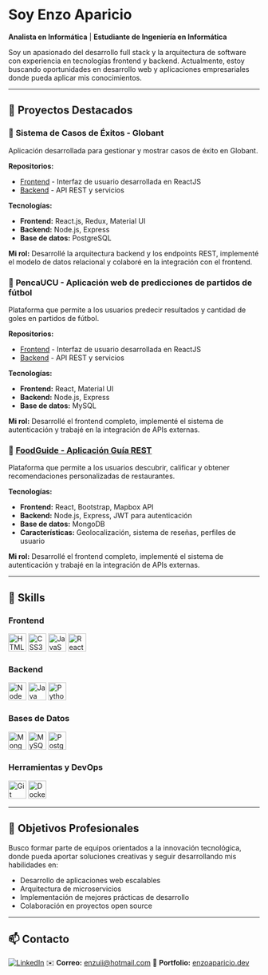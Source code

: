 # Soy Enzo Aparicio  
 **Analista en Informática** |  **Estudiante de Ingeniería en Informática**  

Soy un apasionado del desarrollo full stack y la arquitectura de software con experiencia en tecnologías frontend y backend. Actualmente, estoy buscando oportunidades en desarrollo web y aplicaciones empresariales donde pueda aplicar mis conocimientos.

---

## 📌 Proyectos Destacados  

### 🔹 **Sistema de Casos de Éxitos - Globant**  
Aplicación desarrollada para gestionar y mostrar casos de éxito en Globant.

**Repositorios:**
- [Frontend](https://github.com/EnzoAparicio/success-case-front) - Interfaz de usuario desarrollada en ReactJS
- [Backend](https://github.com/EnzoAparicio/success-case-back) - API REST y servicios

**Tecnologías:** 
- **Frontend:** React.js, Redux, Material UI
- **Backend:** Node.js, Express
- **Base de datos:** PostgreSQL

**Mi rol:** Desarrollé la arquitectura backend y los endpoints REST, implementé el modelo de datos relacional y colaboré en la integración con el frontend.

### 🔹 **PencaUCU - Aplicación web de predicciones de partidos de fútbol**  
Plataforma que permite a los usuarios predecir resultados y cantidad de goles en partidos de fútbol. 

**Repositorios:**
- [Frontend](https://github.com/EnzoAparicio/penca-ucu-front) - Interfaz de usuario desarrollada en ReactJS
- [Backend](https://github.com/EnzoAparicio/penca-ucu-back) - API REST y servicios

**Tecnologías:**
- **Frontend:** React, Material UI
- **Backend:** Node.js, Express
- **Base de datos:** MySQL

**Mi rol:** Desarrollé el frontend completo, implementé el sistema de autenticación y trabajé en la integración de APIs externas.

### 🔹 **[FoodGuide - Aplicación Guía REST](https://github.com/EnzoAparicio/food-guide-app)**  
Plataforma que permite a los usuarios descubrir, calificar y obtener recomendaciones personalizadas de restaurantes.

**Tecnologías:**
- **Frontend:** React, Bootstrap, Mapbox API
- **Backend:** Node.js, Express, JWT para autenticación
- **Base de datos:** MongoDB
- **Características:** Geolocalización, sistema de reseñas, perfiles de usuario

**Mi rol:** Desarrollé el frontend completo, implementé el sistema de autenticación y trabajé en la integración de APIs externas.

---

## 🚀 Skills

### Frontend
<p align="left">
<a href="https://developer.mozilla.org/en-US/docs/Glossary/HTML5" target="_blank" rel="noreferrer"><img src="https://raw.githubusercontent.com/danielcranney/readme-generator/main/public/icons/skills/html5-colored.svg" width="36" height="36" alt="HTML5" /></a>
<a href="https://www.w3.org/TR/CSS/#css" target="_blank" rel="noreferrer"><img src="https://raw.githubusercontent.com/danielcranney/readme-generator/main/public/icons/skills/css3-colored.svg" width="36" height="36" alt="CSS3" /></a>
<a href="https://developer.mozilla.org/en-US/docs/Web/JavaScript" target="_blank" rel="noreferrer"><img src="https://raw.githubusercontent.com/danielcranney/readme-generator/main/public/icons/skills/javascript-colored.svg" width="36" height="36" alt="JavaScript" /></a>
<a href="https://reactjs.org/" target="_blank" rel="noreferrer"><img src="https://raw.githubusercontent.com/danielcranney/readme-generator/main/public/icons/skills/react-colored.svg" width="36" height="36" alt="React" /></a>
</p>

### Backend
<p align="left">
<a href="https://nodejs.org/en/" target="_blank" rel="noreferrer"><img src="https://raw.githubusercontent.com/danielcranney/readme-generator/main/public/icons/skills/nodejs-colored.svg" width="36" height="36" alt="NodeJS" /></a>
<a href="https://www.oracle.com/java/" target="_blank" rel="noreferrer"><img src="https://raw.githubusercontent.com/danielcranney/readme-generator/main/public/icons/skills/java-colored.svg" width="36" height="36" alt="Java" /></a>
<a href="https://www.python.org/" target="_blank" rel="noreferrer"><img src="https://raw.githubusercontent.com/danielcranney/readme-generator/main/public/icons/skills/python-colored.svg" width="36" height="36" alt="Python" /></a>
</p>

### Bases de Datos
<p align="left">
<a href="https://www.mongodb.com/" target="_blank" rel="noreferrer"><img src="https://raw.githubusercontent.com/danielcranney/readme-generator/main/public/icons/skills/mongodb-colored.svg" width="36" height="36" alt="MongoDB" /></a>
<a href="https://www.mysql.com/" target="_blank" rel="noreferrer"><img src="https://raw.githubusercontent.com/danielcranney/readme-generator/main/public/icons/skills/mysql-colored.svg" width="36" height="36" alt="MySQL" /></a>
<a href="https://www.postgresql.org/" target="_blank" rel="noreferrer"><img src="https://raw.githubusercontent.com/danielcranney/readme-generator/main/public/icons/skills/postgresql-colored.svg" width="36" height="36" alt="PostgreSQL" /></a>
</p>

### Herramientas y DevOps
<p align="left">
<a href="https://git-scm.com/" target="_blank" rel="noreferrer"><img src="https://raw.githubusercontent.com/danielcranney/readme-generator/main/public/icons/skills/git-colored.svg" width="36" height="36" alt="Git" /></a>
<a href="https://www.docker.com/" target="_blank" rel="noreferrer"><img src="https://raw.githubusercontent.com/danielcranney/readme-generator/main/public/icons/skills/docker-colored.svg" width="36" height="36" alt="Docker" /></a>
</p>

---

## 🎯 Objetivos Profesionales
Busco formar parte de equipos orientados a la innovación tecnológica, donde pueda aportar soluciones creativas y seguir desarrollando mis habilidades en:
- Desarrollo de aplicaciones web escalables
- Arquitectura de microservicios
- Implementación de mejores prácticas de desarrollo
- Colaboración en proyectos open source

---

## 📫 Contacto  
[![LinkedIn](https://img.shields.io/badge/LinkedIn-Enzo%20Aparicio-blue?logo=linkedin)](https://www.linkedin.com/in/enzo-aparicio/)
✉️ **Correo:** enzuii@hotmail.com
💼 **Portfolio:** [enzoaparicio.dev](https://enzoaparicio.dev)